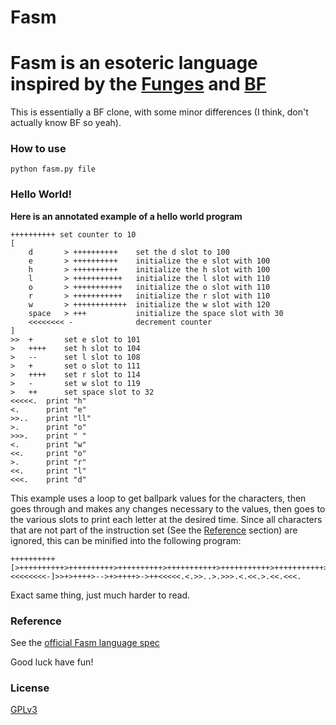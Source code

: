 Fasm
====
# Fasm is an esoteric language inspired by the [Funges](https://en.wikipedia.org/wiki/Funge#Funges) and [BF](https://en.wikipedia.org/wiki/Brainfuck)
This is essentially a BF clone, with some minor differences (I think, don't actually know BF so yeah).

### How to use

`python fasm.py file`

### Hello World!
**Here is an annotated example of a hello world program**
```
++++++++++ set counter to 10
[
	d 		> ++++++++++	set the d slot to 100
	e		> ++++++++++	initialize the e slot with 100
	h		> ++++++++++	initialize the h slot with 100
	l		> +++++++++++	initialize the l slot with 110
	o		> +++++++++++	initialize the o slot with 110
	r		> +++++++++++	initialize the r slot with 110
	w		> ++++++++++++	initialize the w slot with 120
	space 	> +++			initialize the space slot with 30
 	<<<<<<<< -				decrement counter
]
>>	+		set e slot to 101
>	++++	set h slot to 104
>	--		set l slot to 108
>	+		set o slot to 111
>	++++	set r slot to 114
>	-		set w slot to 119
>	++		set space slot to 32
<<<<<.	print "h"
<.		print "e"
>>..	print "ll"
>.		print "o"
>>>.	print " "
<.		print "w"
<<.		print "o"
>.		print "r"
<<.		print "l"
<<<.	print "d"
```
This example uses a loop to get ballpark values for the characters, then goes through and makes any changes necessary to the values, then goes to the various slots to print each letter at the desired time. Since all characters that are not part of the instruction set (See the [Reference](#reference) section) are ignored, this can be minified into the following program:
```
++++++++++[>++++++++++>++++++++++>++++++++++>+++++++++++>+++++++++++>+++++++++++>++++++++++++>+++<<<<<<<<-]>>+>++++>-->+>++++>->++<<<<<.<.>>..>.>>>.<.<<.>.<<.<<<.
```
Exact same thing, just much harder to read.

### Reference
See the [official Fasm language spec](https://github.com/IsaacJG/fasm-spec#fasm-specification)

Good luck have fun!

### License
[GPLv3](LICENSE)
